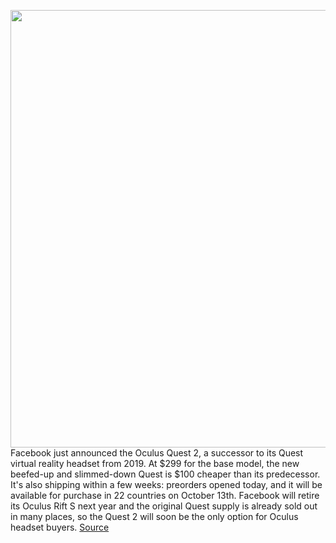 <img src='https://cdn.vox-cdn.com/thumbor/qJSjbPLqvgfg-yXSYFEaKLdvSN0=/0x0:2040x1360/1200x800/filters:focal(857x517:1183x843)/cdn.vox-cdn.com/uploads/chorus_image/image/67418084/akrales_200904_4160_0366.0.0.jpg' width='700px' /><br/>
Facebook just announced the Oculus Quest 2, a successor to its Quest virtual reality headset from 2019. At $299 for the base model, the new beefed-up and slimmed-down Quest is $100 cheaper than its predecessor. It's also shipping within a few weeks: preorders opened today, and it will be available for purchase in 22 countries on October 13th. Facebook will retire its Oculus Rift S next year and the original Quest supply is already sold out in many places, so the Quest 2 will soon be the only option for Oculus headset buyers.
<a href='https://www.theverge.com/21433030/oculus-quest-2-vr-headset-specs-comparison-htc-valve-microsoft'> Source <a/>